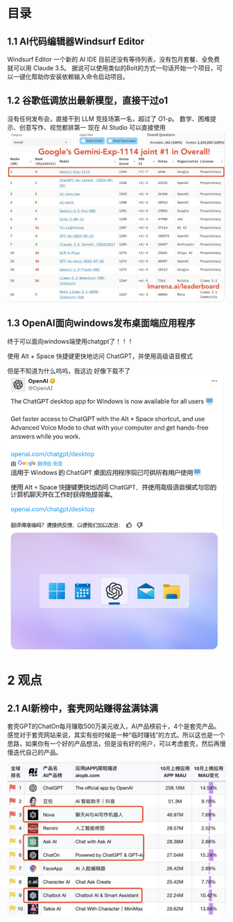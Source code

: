 

# 目录



## 1.1 AI代码编辑器Windsurf Editor


Windsurf Editor 一个新的 AI IDE 
目前还没有等待列表，没有包月套餐、全免费就可以用 Claude 3.5。
据说可以使用类似的Bolt的方式一句话开始一个项目，可以一键化帮助你安装依赖输入命令启动项目。


## 1.2 谷歌低调放出最新模型，直接干过o1

没有任何发布会，直接干到 LLM 竞技场第一名，超过了 O1-p。
数学、困难提示、创意写作、视觉都排第一
现在 AI Studio 可以直接使用
![Alt text](image-2.png)


## 1.3 OpenAI面向windows发布桌面端应用程序

终于可以面向windows端使用chatgpt了！！！

使用 Alt + Space 快捷键更快地访问 ChatGPT，并使用高级语音模式

但是不知道为什么呜呜，我这边 好像下载不了
![Alt text](image-3.png)

# 2 观点
## 2.1 AI新榜中，套壳网站赚得盆满钵满
套壳GPT的ChatOn每月赚取500万美元收入，AI产品榜前十，4个是套壳产品。
感觉对于套壳网站来说，其实有些时候是一种“临时赚钱”的方式。所以这也是一个思路，如果你有一个好的产品想法，但是没有好的用户，可以考虑套壳，然后再慢慢迭代自己的产品。

![Alt text](image-1.png)